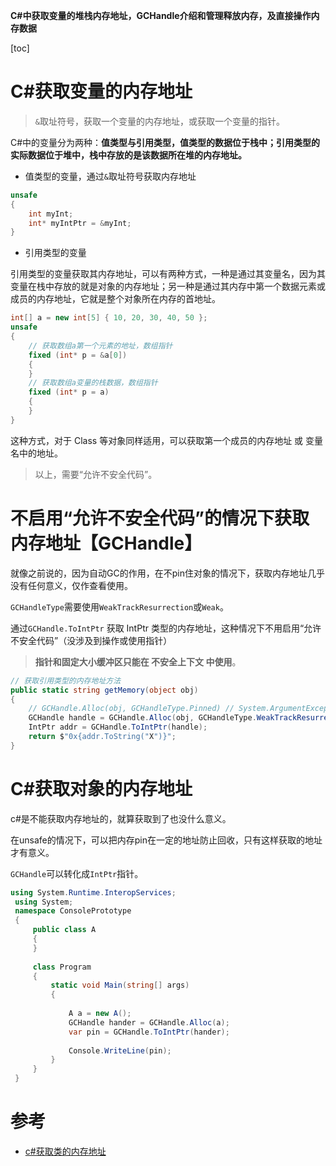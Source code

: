 **C#中获取变量的堆栈内存地址，GCHandle介绍和管理释放内存，及直接操作内存数据**

[toc]

# C#获取变量的内存地址

> `&`取址符号，获取一个变量的内存地址，或获取一个变量的指针。

C#中的变量分为两种：**值类型与引用类型，值类型的数据位于栈中；引用类型的实际数据位于堆中，栈中存放的是该数据所在堆的内存地址。**

- 值类型的变量，通过`&`取址符号获取内存地址

```C#
unsafe
{
    int myInt;
    int* myIntPtr = &myInt;
}
```

- 引用类型的变量

引用类型的变量获取其内存地址，可以有两种方式，一种是通过其变量名，因为其变量在栈中存放的就是对象的内存地址；另一种是通过其内存中第一个数据元素或成员的内存地址，它就是整个对象所在内存的首地址。

```C#
int[] a = new int[5] { 10, 20, 30, 40, 50 };
unsafe
{
    // 获取数组a第一个元素的地址，数组指针
    fixed (int* p = &a[0])
    {
    }
    // 获取数组a变量的栈数据，数组指针
    fixed (int* p = a)
    {
    }
}
```

这种方式，对于 Class 等对象同样适用，可以获取第一个成员的内存地址 或 变量名中的地址。

> 以上，需要“允许不安全代码”。

# 不启用“允许不安全代码”的情况下获取内存地址【GCHandle】

就像之前说的，因为自动GC的作用，在不pin住对象的情况下，获取内存地址几乎没有任何意义，仅作查看使用。

`GCHandleType`需要使用`WeakTrackResurrection`或`Weak`。

通过`GCHandle.ToIntPtr` 获取 IntPtr 类型的内存地址，这种情况下不用启用“允许不安全代码”（没涉及到操作或使用指针）

> **指针和固定大小缓冲区只能在 不安全上下文 中使用**。

```C#
// 获取引用类型的内存地址方法
public static string getMemory(object obj)
{
    // GCHandle.Alloc(obj, GCHandleType.Pinned) // System.ArgumentException:“Object 包含非基元或非直接复制到本机结构中的数据。”
    GCHandle handle = GCHandle.Alloc(obj, GCHandleType.WeakTrackResurrection);
    IntPtr addr = GCHandle.ToIntPtr(handle);
    return $"0x{addr.ToString("X")}";
}
```

# C#获取对象的内存地址

c#是不能获取内存地址的，就算获取到了也没什么意义。

在unsafe的情况下，可以把内存pin在一定的地址防止回收，只有这样获取的地址才有意义。

`GCHandle`可以转化成`IntPtr`指针。

```C#
using System.Runtime.InteropServices;
 using System;
 namespace ConsolePrototype
 {
     public class A
     {
     }
 
     class Program
     {
         static void Main(string[] args)
         {
 
             A a = new A();
             GCHandle hander = GCHandle.Alloc(a);
             var pin = GCHandle.ToIntPtr(hander);
 
             Console.WriteLine(pin);
         }
     }
 }
```

# 参考

- [c#获取类的内存地址](https://q.cnblogs.com/q/42721/)